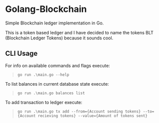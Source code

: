 # Golang-Blockchain
Simple Blockchain ledger implementation in Go. 

This is a token based ledger and I have decided to name the tokens BLT (Blockchain Ledger Tokens) because it sounds cool.


## CLI Usage

For info on available commands and flags execute:

> `go run .\main.go --help`

To list balances in current database state execute:
   
> `go run .\main.go balances list`

To add transaction to ledger execute:
> `go run .\main.go tx add --from={Account sending tokens} --to={Account recieving tokens} --value={Amount of tokens sent}`

<!--Hidden Notes:
    * Event-based architecture: production, consumtion, reaction to events (eg. transaction is event, update state is reaction)
    * Reward: for every specific time interval like every week, creator of blockchain gets rewarded a specific amount of tokens like 100
-->
